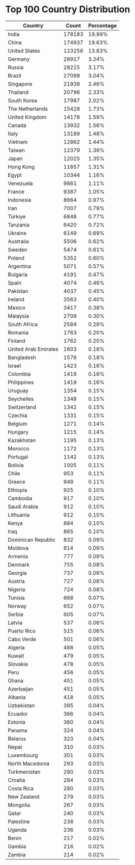 # Top 100 Country Distribution
| Country | Count | Percentage |
|----|----|----|
| India | 178183 | 19.99% |
| China | 174937 | 19.63% |
| United States | 123256 | 13.83% |
| Germany | 28917 | 3.24% |
| Russia | 28215 | 3.17% |
| Brazil | 27099 | 3.04% |
| Singapore | 21938 | 2.46% |
| Thailand | 20796 | 2.33% |
| South Korea | 17987 | 2.02% |
| The Netherlands | 15428 | 1.73% |
| United Kingdom | 14178 | 1.59% |
| Canada | 13932 | 1.56% |
| Italy | 13189 | 1.48% |
| Vietnam | 12862 | 1.44% |
| Taiwan | 12379 | 1.39% |
| Japan | 12025 | 1.35% |
| Hong Kong | 11657 | 1.31% |
| Egypt | 10344 | 1.16% |
| Venezuela | 9861 | 1.11% |
| France | 9387 | 1.05% |
| Indonesia | 8664 | 0.97% |
| Iran | 7007 | 0.79% |
| Türkiye | 6848 | 0.77% |
| Tanzania | 6420 | 0.72% |
| Ukraine | 6149 | 0.69% |
| Australia | 5506 | 0.62% |
| Sweden | 5474 | 0.61% |
| Poland | 5352 | 0.60% |
| Argentina | 5071 | 0.57% |
| Bulgaria | 4191 | 0.47% |
| Spain | 4074 | 0.46% |
| Pakistan | 4037 | 0.45% |
| Ireland | 3563 | 0.40% |
| Mexico | 3417 | 0.38% |
| Malaysia | 2709 | 0.30% |
| South Africa | 2584 | 0.29% |
| Romania | 1763 | 0.20% |
| Finland | 1762 | 0.20% |
| United Arab Emirates | 1603 | 0.18% |
| Bangladesh | 1576 | 0.18% |
| Israel | 1423 | 0.16% |
| Colombia | 1419 | 0.16% |
| Philippines | 1419 | 0.16% |
| Uruguay | 1354 | 0.15% |
| Seychelles | 1348 | 0.15% |
| Switzerland | 1342 | 0.15% |
| Czechia | 1331 | 0.15% |
| Belgium | 1271 | 0.14% |
| Hungary | 1215 | 0.14% |
| Kazakhstan | 1195 | 0.13% |
| Morocco | 1172 | 0.13% |
| Portugal | 1142 | 0.13% |
| Bolivia | 1005 | 0.11% |
| Chile | 953 | 0.11% |
| Greece | 949 | 0.11% |
| Ethiopia | 925 | 0.10% |
| Cambodia | 917 | 0.10% |
| Saudi Arabia | 912 | 0.10% |
| Lithuania | 912 | 0.10% |
| Kenya | 884 | 0.10% |
| Iraq | 865 | 0.10% |
| Dominican Republic | 832 | 0.09% |
| Moldova | 814 | 0.09% |
| Armenia | 777 | 0.09% |
| Denmark | 755 | 0.08% |
| Georgia | 737 | 0.08% |
| Austria | 727 | 0.08% |
| Nigeria | 724 | 0.08% |
| Tunisia | 668 | 0.07% |
| Norway | 652 | 0.07% |
| Serbia | 605 | 0.07% |
| Latvia | 537 | 0.06% |
| Puerto Rico | 515 | 0.06% |
| Cabo Verde | 501 | 0.06% |
| Algeria | 488 | 0.05% |
| Kuwait | 479 | 0.05% |
| Slovakia | 478 | 0.05% |
| Peru | 456 | 0.05% |
| Ghana | 451 | 0.05% |
| Azerbaijan | 451 | 0.05% |
| Albania | 418 | 0.05% |
| Uzbekistan | 395 | 0.04% |
| Ecuador | 366 | 0.04% |
| Estonia | 360 | 0.04% |
| Panama | 324 | 0.04% |
| Belarus | 323 | 0.04% |
| Nepal | 310 | 0.03% |
| Luxembourg | 301 | 0.03% |
| North Macedonia | 293 | 0.03% |
| Turkmenistan | 290 | 0.03% |
| Croatia | 284 | 0.03% |
| Costa Rica | 280 | 0.03% |
| New Zealand | 279 | 0.03% |
| Mongolia | 267 | 0.03% |
| Qatar | 240 | 0.03% |
| Palestine | 238 | 0.03% |
| Uganda | 236 | 0.03% |
| Benin | 217 | 0.02% |
| Gambia | 216 | 0.02% |
| Zambia | 214 | 0.02% |
